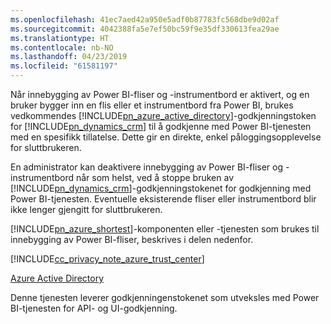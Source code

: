 ```yaml
---
ms.openlocfilehash: 41ec7aed42a950e5adf0b87783fc568dbe9d02af
ms.sourcegitcommit: 4042388fa5e7ef50bc59f9e35df330613fea29ae
ms.translationtype: HT
ms.contentlocale: nb-NO
ms.lasthandoff: 04/23/2019
ms.locfileid: "61581197"
---
```

Når innebygging av Power BI-fliser og -instrumentbord er aktivert, og en bruker bygger inn en flis eller et instrumentbord fra Power BI, brukes vedkommendes [!INCLUDE[pn_azure_active_directory](pn-azure-active-directory.md)]-godkjenningstoken for [!INCLUDE[pn_dynamics_crm](pn-dynamics-crm.md)] til å godkjenne med Power BI-tjenesten med en spesifikk tillatelse. Dette gir en direkte, enkel påloggingsopplevelse for sluttbrukeren.  
  
 En administrator kan deaktivere innebygging av Power BI-fliser og -instrumentbord når som helst, ved å stoppe bruken av [!INCLUDE[pn_dynamics_crm](pn-dynamics-crm.md)]-godkjenningstokenet for godkjenning med Power BI-tjenesten. Eventuelle eksisterende fliser eller instrumentbord blir ikke lenger gjengitt for sluttbrukeren.  
  
 [!INCLUDE[pn_azure_shortest](pn-azure-shortest.md)]-komponenten eller -tjenesten som brukes til innebygging av Power BI-fliser, beskrives i delen nedenfor.  
  
 [!INCLUDE[cc_privacy_note_azure_trust_center](cc-privacy-note-azure-trust-center.md)]  
  
 [Azure Active Directory](https://azure.microsoft.com/services/active-directory/)  
  
 Denne tjenesten leverer godkjenningenstokenet som utveksles med Power BI-tjenesten for API- og UI-godkjenning.